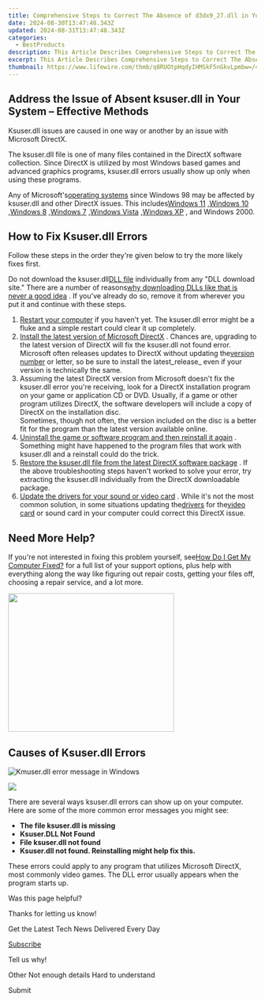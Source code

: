 ```yaml
---
title: Comprehensive Steps to Correct The Absence of d3dx9_27.dll in Your System
date: 2024-08-30T13:47:48.343Z
updated: 2024-08-31T13:47:48.343Z
categories:
  - BestProducts
description: This Article Describes Comprehensive Steps to Correct The Absence of d3dx9_27.dll in Your System
excerpt: This Article Describes Comprehensive Steps to Correct The Absence of d3dx9_27.dll in Your System
thumbnail: https://www.lifewire.com/thmb/q8RUOtpHqdyIHMSkF5nGkvLpmbw=/400x300/filters:no_upscale():max_bytes(150000):strip_icc():format(webp)/d3dx9_27-dll-error-message-59a02e0c03f4020011041a16.png
---
```


## Address the Issue of Absent ksuser.dll in Your System – Effective Methods
 Ksuser.dll issues are caused in one way or another by an issue with Microsoft DirectX.

 The ksuser.dll file is one of many files contained in the DirectX software collection. Since DirectX is utilized by most Windows based games and advanced graphics programs, ksuser.dll errors usually show up only when using these programs.

 Any of Microsoft's[operating systems](https://www.lifewire.com/operating-systems-2625912) since Windows 98 may be affected by ksuser.dll and other DirectX issues. This includes[Windows 11](https://www.lifewire.com/windows-11-5188930) ,[Windows 10](https://www.lifewire.com/windows-10-2626217) ,[Windows 8](https://www.lifewire.com/windows-8-2626235) ,[Windows 7](https://www.lifewire.com/windows-7-2626265) ,[Windows Vista](https://www.lifewire.com/windows-vista-2626311) ,[Windows XP](https://www.lifewire.com/windows-xp-2626354) , and Windows 2000.

## How to Fix Ksuser.dll Errors

 Follow these steps in the order they're given below to try the more likely fixes first.

 Do not download the ksuser.dll[DLL file](https://www.lifewire.com/what-is-a-dll-file-2625852) individually from any "DLL download site." There are a number of reasons[why downloading DLLs like that is never a good idea](https://www.lifewire.com/important-reasons-not-to-download-dll-files-2624455) . If you've already do so, remove it from wherever you put it and continue with these steps.

1. [Restart your computer](https://www.lifewire.com/how-to-reboot-a-computer-2624568) if you haven't yet. The ksuser.dll error might be a fluke and a simple restart could clear it up completely.
2. [Install the latest version of Microsoft DirectX](https://www.lifewire.com/how-to-download-install-directx-2624489) . Chances are, upgrading to the latest version of DirectX will fix the ksuser.dll not found error.  
 Microsoft often releases updates to DirectX without updating the[version number](https://www.lifewire.com/version-number-2626043) or letter, so be sure to install the latest_release_ even if your version is technically the same.
3. Assuming the latest DirectX version from Microsoft doesn't fix the ksuser.dll error you're receiving, look for a DirectX installation program on your game or application CD or DVD. Usually, if a game or other program utilizes DirectX, the software developers will include a copy of DirectX on the installation disc.  
 Sometimes, though not often, the version included on the disc is a better fit for the program than the latest version available online.
4. [Uninstall the game or software program and then reinstall it again](https://www.lifewire.com/what-is-the-proper-way-to-reinstall-a-software-program-2624478) . Something might have happened to the program files that work with ksuser.dll and a reinstall could do the trick.
5. [Restore the ksuser.dll file from the latest DirectX software package](https://www.lifewire.com/how-to-restore-a-missing-directx-dll-file-2624516) . If the above troubleshooting steps haven't worked to solve your error, try extracting the ksuser.dll individually from the DirectX downloadable package.
6. [Update the drivers for your sound or video card](https://www.lifewire.com/how-to-update-drivers-in-windows-2619214) . While it's not the most common solution, in some situations updating the[drivers](https://www.lifewire.com/what-is-a-device-driver-2625796) for the[video card](https://www.lifewire.com/what-is-a-video-card-2618161) or sound card in your computer could correct this DirectX issue.

## Need More Help?

 If you're not interested in fixing this problem yourself, see[How Do I Get My Computer Fixed?](https://www.lifewire.com/how-do-i-get-my-computer-fixed-2625167) for a full list of your support options, plus help with everything along the way like figuring out repair costs, getting your files off, choosing a repair service, and a lot more.

<!-- affiliate ads begin -->
<a href="https://laganoo.pxf.io/c/5597632/1657397/16446" target="_top" id="1657397"><img src="//a.impactradius-go.com/display-ad/16446-1657397" border="0" alt="" width="336" height="280"/></a><img height="0" width="0" src="https://imp.pxf.io/i/5597632/1657397/16446" style="position:absolute;visibility:hidden;" border="0" />
<!-- affiliate ads end -->
## Causes of Ksuser.dll Errors

![Kmuser.dll error message in Windows](https://www.lifewire.com/thmb/_kE6cWgEDxkFfWUQYVl5dvpRHPU=/1500x0/filters:no_upscale():max_bytes(150000):strip_icc():format(webp)/kmuser-dll-error-59720c1c519de200114aafc7.png)

<!-- affiliate ads begin -->
<a href="https://estore.winxdvd.com/order/checkout.php?PRODS=1412049&QTY=1&AFFILIATE=108875&CART=1"><img src="https://www.winxdvd.com/affiliate/new-banner/pt-200x200.jpg" border="0"></a>
<!-- affiliate ads end -->
 There are several ways ksuser.dll errors can show up on your computer. Here are some of the more common error messages you might see:

* **The file ksuser.dll is missing**
* **Ksuser.DLL Not Found**
* **File ksuser.dll not found**
* **Ksuser.dll not found. Reinstalling might help fix this.**

 These errors could apply to any program that utilizes Microsoft DirectX, most commonly video games. The DLL error usually appears when the program starts up.

Was this page helpful?

Thanks for letting us know!

 Get the Latest Tech News Delivered Every Day

[Subscribe](https://www.lifewire.com/#)

Tell us why!

 Other  Not enough details  Hard to understand

 Submit

<ins class="adsbygoogle"
     style="display:block"
     data-ad-format="autorelaxed"
     data-ad-client="ca-pub-7571918770474297"
     data-ad-slot="1223367746"></ins>



<ins class="adsbygoogle"
     style="display:block"
     data-ad-client="ca-pub-7571918770474297"
     data-ad-slot="8358498916"
     data-ad-format="auto"
     data-full-width-responsive="true"></ins>


